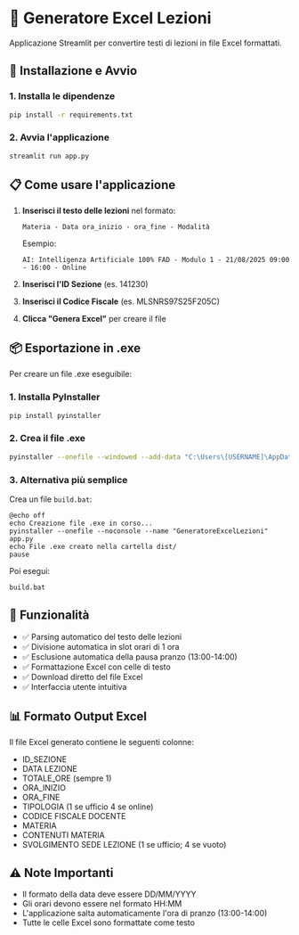 # 📅 Generatore Excel Lezioni

Applicazione Streamlit per convertire testi di lezioni in file Excel formattati.

## 🚀 Installazione e Avvio

### 1. Installa le dipendenze
```bash
pip install -r requirements.txt
```

### 2. Avvia l'applicazione
```bash
streamlit run app.py
```

## 📋 Come usare l'applicazione

1. **Inserisci il testo delle lezioni** nel formato:
   ```
   Materia - Data ora_inizio - ora_fine - Modalità
   ```
   
   Esempio:
   ```
   AI: Intelligenza Artificiale 100% FAD - Modulo 1 - 21/08/2025 09:00 - 16:00 - Online
   ```

2. **Inserisci l'ID Sezione** (es. 141230)

3. **Inserisci il Codice Fiscale** (es. MLSNRS97S25F205C)

4. **Clicca "Genera Excel"** per creare il file

## 📦 Esportazione in .exe

Per creare un file .exe eseguibile:

### 1. Installa PyInstaller
```bash
pip install pyinstaller
```

### 2. Crea il file .exe
```bash
pyinstaller --onefile --windowed --add-data "C:\Users\[USERNAME]\AppData\Local\Programs\Python\Python[VERSION]\Lib\site-packages\streamlit\static;streamlit\static" app.py
```

### 3. Alternativa più semplice
Crea un file `build.bat`:
```batch
@echo off
echo Creazione file .exe in corso...
pyinstaller --onefile --noconsole --name "GeneratoreExcelLezioni" app.py
echo File .exe creato nella cartella dist/
pause
```

Poi esegui:
```bash
build.bat
```

## 🔧 Funzionalità

- ✅ Parsing automatico del testo delle lezioni
- ✅ Divisione automatica in slot orari di 1 ora
- ✅ Esclusione automatica della pausa pranzo (13:00-14:00)
- ✅ Formattazione Excel con celle di testo
- ✅ Download diretto del file Excel
- ✅ Interfaccia utente intuitiva

## 📊 Formato Output Excel

Il file Excel generato contiene le seguenti colonne:
- ID_SEZIONE
- DATA LEZIONE
- TOTALE_ORE (sempre 1)
- ORA_INIZIO
- ORA_FINE
- TIPOLOGIA (1 se ufficio 4 se online)
- CODICE FISCALE DOCENTE
- MATERIA
- CONTENUTI MATERIA
- SVOLGIMENTO SEDE LEZIONE (1 se ufficio; 4 se vuoto)

## ⚠️ Note Importanti

- Il formato della data deve essere DD/MM/YYYY
- Gli orari devono essere nel formato HH:MM
- L'applicazione salta automaticamente l'ora di pranzo (13:00-14:00)
- Tutte le celle Excel sono formattate come testo
